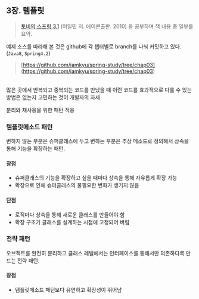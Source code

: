 ## 3장. 템플릿

> [토비의 스프링 3.1](http://book.naver.com/bookdb/book_detail.nhn?bid=7006516) (이일민 저. 에이콘출판. 2010) 을 공부하며 책 내용 중 일부를 요약.

예제 소스를 따라해 본 것은  github에  각 챕터별로 branch를 나눠 커밋하고 있다. (`Java8`, `Spring4.2`)
> [https://github.com/iamkyu/spring-study/tree/chap03] (https://github.com/iamkyu/spring-study/tree/chap03)

<br>
많은 곳에서 반복되고 중복되는 코드를 만났을 때 이런 코드를 효과적으로 다룰 수 있는 방법은 없는지 고민하는 것이 개발자의 자세


분리와 재사용을 위한 패턴 적용


### 템플릿메소드 패턴
변하지 않는 부분은 슈퍼클래스에 두고 변하는 부분은 추상 메소드로 정의해서 상속을 통해 기능을 확장하는 패턴.

#### 장점
- 슈퍼클래스의 기능을 확장하고 싶을 때마다 상속을 통해 자유롭게 확장 가능
- 확장으로 인해 슈퍼클래스의 불필요한 변화가 생기지 않음

#### 단점
- 로직마다 상속을 통해 새로운 클래스를 만들어야 함
- 확장 구조가 클래스를 설계하는 시점에 고정되어 버림

### 전략 패턴
오브젝트를 완전히 분리하고 클래스 레벨에서는 인터페이스를 통해서만 의존하다록 만드는 전략 패턴.

#### 장점
- 템플릿메소드 패턴보다 유연하고 확장성이 뛰어남

#### 